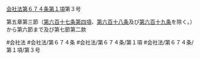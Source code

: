 [会社法第６７４条第１項](会社法＿＿＿＿第６７４条第１項)第３号

第五章第三節（[第六百十七条第四項](会社法＿＿＿＿第６１７条第４項)、[第六百十八条](会社法＿＿＿＿第６１８条)及び[第六百十九条](会社法＿＿＿＿第６１９条)を除く。）から第六節まで及び第七節第二款


#会社法
#会社法/第６７４条
#会社法/第６７４条/第１項
#会社法/第６７４条/第１項/第３号
